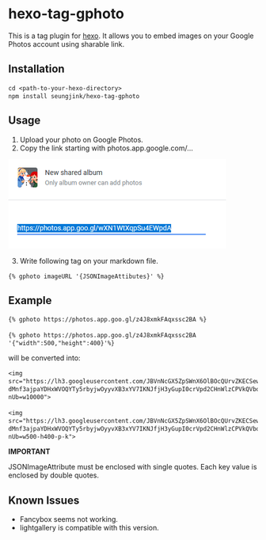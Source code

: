 # hexo-tag-gphoto

This is a tag plugin for [hexo](https://hexo.io/).
It allows you to embed images on your Google Photos account using sharable link.

## Installation

```
cd <path-to-your-hexo-directory>
npm install seungjink/hexo-tag-gphoto
```

## Usage

1. Upload your photo on Google Photos.
2. Copy the link starting with photos.app.google.com/...

![example](/example.png)

3. Write following tag on your markdown file.

```
{% gphoto imageURL '{JSONImageAttibutes}' %}
```

## Example

```
{% gphoto https://photos.app.goo.gl/z4J8xmkFAqxssc2BA %}

{% gphoto https://photos.app.goo.gl/z4J8xmkFAqxssc2BA '{"width":500,"height":400}'%}
```

will be converted into:

```
<img src="https://lh3.googleusercontent.com/JBVnNcGX5ZpSWnX6OlBOcQUrvZKECSewKH-dMnf3ajpaYDHxWVOQYTy5rbyjwOyyvXB3xYV7IKNJfjH3yGupI0crVpd2CHnWlzCPVkQVbqPpBku40IWImksJ3XvaOaCM8zNH-nUb=w10000">

<img src="https://lh3.googleusercontent.com/JBVnNcGX5ZpSWnX6OlBOcQUrvZKECSewKH-dMnf3ajpaYDHxWVOQYTy5rbyjwOyyvXB3xYV7IKNJfjH3yGupI0crVpd2CHnWlzCPVkQVbqPpBku40IWImksJ3XvaOaCM8zNH-nUb=w500-h400-p-k">
```

__IMPORTANT__

JSONImageAttribute must be enclosed with single quotes.
Each key value is enclosed by double quotes.

## Known Issues

* Fancybox seems not working.
* lightgallery is compatible with this version.

